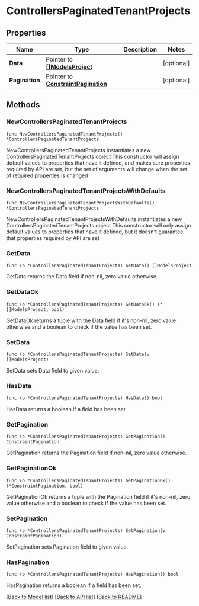 # ControllersPaginatedTenantProjects

## Properties

Name | Type | Description | Notes
------------ | ------------- | ------------- | -------------
**Data** | Pointer to [**[]ModelsProject**](ModelsProject.md) |  | [optional] 
**Pagination** | Pointer to [**ConstraintPagination**](ConstraintPagination.md) |  | [optional] 

## Methods

### NewControllersPaginatedTenantProjects

`func NewControllersPaginatedTenantProjects() *ControllersPaginatedTenantProjects`

NewControllersPaginatedTenantProjects instantiates a new ControllersPaginatedTenantProjects object
This constructor will assign default values to properties that have it defined,
and makes sure properties required by API are set, but the set of arguments
will change when the set of required properties is changed

### NewControllersPaginatedTenantProjectsWithDefaults

`func NewControllersPaginatedTenantProjectsWithDefaults() *ControllersPaginatedTenantProjects`

NewControllersPaginatedTenantProjectsWithDefaults instantiates a new ControllersPaginatedTenantProjects object
This constructor will only assign default values to properties that have it defined,
but it doesn't guarantee that properties required by API are set

### GetData

`func (o *ControllersPaginatedTenantProjects) GetData() []ModelsProject`

GetData returns the Data field if non-nil, zero value otherwise.

### GetDataOk

`func (o *ControllersPaginatedTenantProjects) GetDataOk() (*[]ModelsProject, bool)`

GetDataOk returns a tuple with the Data field if it's non-nil, zero value otherwise
and a boolean to check if the value has been set.

### SetData

`func (o *ControllersPaginatedTenantProjects) SetData(v []ModelsProject)`

SetData sets Data field to given value.

### HasData

`func (o *ControllersPaginatedTenantProjects) HasData() bool`

HasData returns a boolean if a field has been set.

### GetPagination

`func (o *ControllersPaginatedTenantProjects) GetPagination() ConstraintPagination`

GetPagination returns the Pagination field if non-nil, zero value otherwise.

### GetPaginationOk

`func (o *ControllersPaginatedTenantProjects) GetPaginationOk() (*ConstraintPagination, bool)`

GetPaginationOk returns a tuple with the Pagination field if it's non-nil, zero value otherwise
and a boolean to check if the value has been set.

### SetPagination

`func (o *ControllersPaginatedTenantProjects) SetPagination(v ConstraintPagination)`

SetPagination sets Pagination field to given value.

### HasPagination

`func (o *ControllersPaginatedTenantProjects) HasPagination() bool`

HasPagination returns a boolean if a field has been set.


[[Back to Model list]](../README.md#documentation-for-models) [[Back to API list]](../README.md#documentation-for-api-endpoints) [[Back to README]](../README.md)



